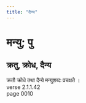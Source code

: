 ```yaml
---
title: "दैन्य"
---
```


# मन्यु; पु
## क्रतु, क्रोध, दैन्य
क्रतौ क्रोधे तथा दैन्ये मन्युशब्दः प्रचक्षते ।<br />verse 2.1.1.42<br />page 0010

